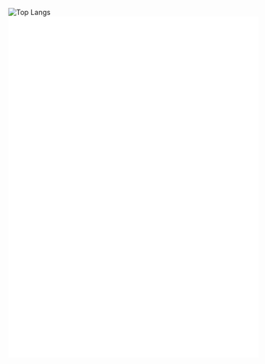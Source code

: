 ![Top Langs](https://github-readme-stats-6zi6.vercel.app/api/top-langs/?username=Gyoumi&hide=Makefile,html,css&langs_count=20&layout=pie&exclude_repo=24t1-react-workshop,Contacts-Viewer,comp3900_git_primer,github-readme-stats)
![Metrics](./github-metrics.svg)
